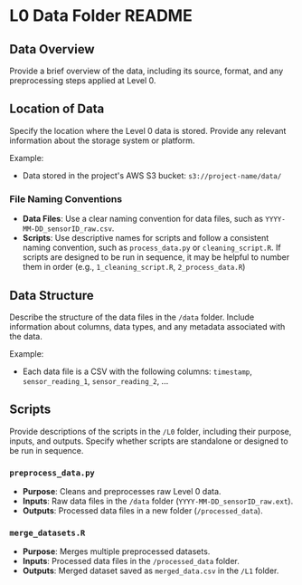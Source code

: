 # L0 Data Folder README

## Data Overview

Provide a brief overview of the data, including its source, format, and any preprocessing steps applied at Level 0.

## Location of Data

Specify the location where the Level 0 data is stored. Provide any relevant information about the storage system or platform.

Example:
- Data stored in the project's AWS S3 bucket: `s3://project-name/data/`

### File Naming Conventions

- **Data Files**: Use a clear naming convention for data files, such as `YYYY-MM-DD_sensorID_raw.csv`.
- **Scripts**: Use descriptive names for scripts and follow a consistent naming convention, such as `process_data.py` or `cleaning_script.R`. If scripts are designed to be run in sequence, it may be helpful to number them in order (e.g., `1_cleaning_script.R`, `2_process_data.R`)

## Data Structure

Describe the structure of the data files in the `/data` folder. Include information about columns, data types, and any metadata associated with the data.

Example:
- Each data file is a CSV with the following columns: `timestamp`, `sensor_reading_1`, `sensor_reading_2`, ...

## Scripts

Provide descriptions of the scripts in the `/L0` folder, including their purpose, inputs, and outputs. Specify whether scripts are standalone or designed to be run in sequence. 

### `preprocess_data.py`

- **Purpose**: Cleans and preprocesses raw Level 0 data.
- **Inputs**: Raw data files in the `/data` folder (`YYYY-MM-DD_sensorID_raw.ext`).
- **Outputs**: Processed data files in a new folder (`/processed_data`).

### `merge_datasets.R`

- **Purpose**: Merges multiple preprocessed datasets.
- **Inputs**: Processed data files in the `/processed_data` folder.
- **Outputs**: Merged dataset saved as `merged_data.csv` in the `/L1` folder.

